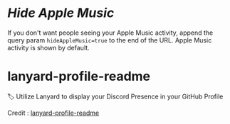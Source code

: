 # ___Hide Apple Music___

If you don't want people seeing your Apple Music activity, append the query param `hideAppleMusic=true` to the end of the URL. Apple Music activity is shown by default.

# lanyard-profile-readme

🏷️ Utilize Lanyard to display your Discord Presence in your GitHub Profile

Credit : [lanyard-profile-readme ](https://github.com/cnrad/lanyard-profile-readme)